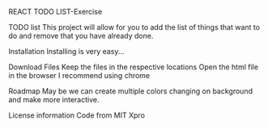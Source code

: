 REACT TODO LIST-Exercise


TODO list
This project will allow for you to add the list of things that want to do and remove that you have already done.

Installation
Installing is very easy...

Download Files Keep the files in the respective locations Open the html file in the browser I recommend using chrome

Roadmap
May be we can create multiple colors changing on background and make more interactive.

License information
Code from MIT Xpro
